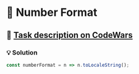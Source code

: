 # 📝 Number Format

## 🔗 [Task description on CodeWars](https://www.codewars.com/kata/565c4e1303a0a006d7000127)

### 💡 Solution

```javascript
const numberFormat = n => n.toLocaleString();
```
